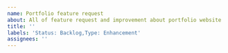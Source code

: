 ```yaml
---
name: Portfolio feature request
about: All of feature request and improvement about portfolio website
title: ''
labels: 'Status: Backlog,Type: Enhancement'
assignees: ''
---
```


<!-- Add more information here -->

<!----------------------
In case, you want this to depend on another issue. you can add...

blocks, block
required by
needed by
dependency of

---- or ----

blocked by
requires, require
need, needs
depends on

https://help.waffle.io/dependencies/which-keywords-are-supported-with-dependencies
------------------------>
